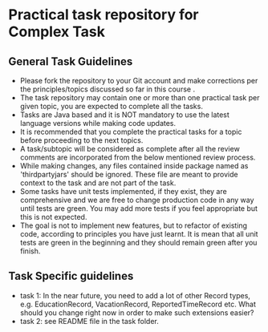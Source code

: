 # Practical task repository for Complex Task

## General Task Guidelines

*	Please fork the repository to your Git account and make corrections per the principles/topics discussed so far in this course . 
*	The task repository may contain one or more than one practical task per given topic, you are expected to complete all the tasks.
*	Tasks are Java based and it is NOT mandatory to use the latest language versions while making code updates.
*	It is recommended that you complete the practical tasks for a topic before proceeding to the next topics.
*	A task/subtopic will be considered as complete after all the review comments are incorporated from the below mentioned review process.
*	While making changes, any files contained inside package named as 'thirdpartyjars' should be ignored. These file are meant to provide context to the task and are not part of the task.
*	Some tasks have unit tests implemented, if they exist, they are comprehensive and we are free to change production code in any way until tests are green. You may add more tests if you feel appropriate but this is not expected.
*   The goal is not to implement new features, but to refactor of existing code, according to principles you have just learnt. It is mean that all unit tests are green in the beginning and they should remain green after you finish.



## Task Specific guidelines

* task 1: In the near future, you need to add a lot of other Record types, e.g. EducationRecord, VacationRecord, ReportedTimeRecord etc.
What should you change right now in order to make such extensions easier?
* task 2: see README file in the task folder.
